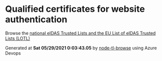 # Qualified certificates for website authentication 
 Browse the [national eIDAS Trusted Lists and the EU List of eIDAS Trusted Lists (LOTL)](https://webgate.ec.europa.eu/tl-browser/#/) 
 
 
Generated at **Sat 05/29/2021  0:03:43.05** by [node-tl-browse](https://github.com/ymedlop/node-tl-browser) using Azure Devops 

